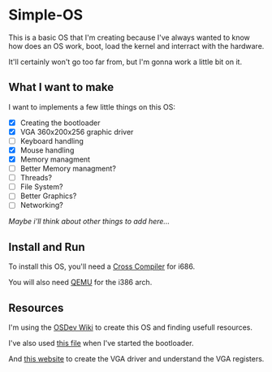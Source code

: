Simple-OS
=========

This is a basic OS that I'm creating because I've always wanted to know how does an OS work, boot, load the kernel and interract with the hardware.

It'll certainly won't go too far from, but I'm gonna work a little bit on it.


What I want to make
-------------------

I want to implements a few little things on this OS:

- [x] Creating the bootloader
- [x] VGA 360x200x256 graphic driver
- [ ] Keyboard handling
- [x] Mouse handling
- [x] Memory managment
- [ ] Better Memory managment?
- [ ] Threads?
- [ ] File System?
- [ ] Better Graphics?
- [ ] Networking?

*Maybe i'll think about other things to add here...*


Install and Run
---------------

To install this OS, you'll need a [Cross Compiler](https://wiki.osdev.org/GCC_Cross-Compiler) for i686.

You will also need [QEMU](https://www.qemu.org/) for the i386 arch.


Resources
---------

I'm using the [OSDev Wiki](https://wiki.osdev.org) to create this OS and finding usefull resources.

I've also used [this file](https://www.cs.bham.ac.uk/~exr/lectures/opsys/10_11/lectures/os-dev.pdf) when I've started the bootloader.

And [this website](http://www.osdever.net/FreeVGA/vga/vga.htm) to create the VGA driver and understand the VGA registers.
